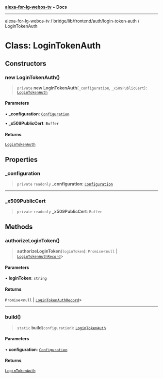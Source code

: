 [**alexa-for-lg-webos-tv**](../../../../../../README.md) • **Docs**

***

[alexa-for-lg-webos-tv](../../../../../../modules.md) / [bridge/lib/frontend/auth/login-token-auth](../README.md) / LoginTokenAuth

# Class: LoginTokenAuth

## Constructors

### new LoginTokenAuth()

> `private` **new LoginTokenAuth**(`_configuration`, `_x509PublicCert`): [`LoginTokenAuth`](LoginTokenAuth.md)

#### Parameters

• **\_configuration**: [`Configuration`](../../../../configuration/classes/Configuration.md)

• **\_x509PublicCert**: `Buffer`

#### Returns

[`LoginTokenAuth`](LoginTokenAuth.md)

## Properties

### \_configuration

> `private` `readonly` **\_configuration**: [`Configuration`](../../../../configuration/classes/Configuration.md)

***

### \_x509PublicCert

> `private` `readonly` **\_x509PublicCert**: `Buffer`

## Methods

### authorizeLoginToken()

> **authorizeLoginToken**(`loginToken`): `Promise`\<`null` \| [`LoginTokenAuthRecord`](../interfaces/LoginTokenAuthRecord.md)\>

#### Parameters

• **loginToken**: `string`

#### Returns

`Promise`\<`null` \| [`LoginTokenAuthRecord`](../interfaces/LoginTokenAuthRecord.md)\>

***

### build()

> `static` **build**(`configuration`): [`LoginTokenAuth`](LoginTokenAuth.md)

#### Parameters

• **configuration**: [`Configuration`](../../../../configuration/classes/Configuration.md)

#### Returns

[`LoginTokenAuth`](LoginTokenAuth.md)
